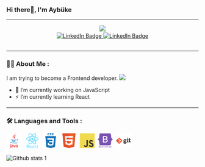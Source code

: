 ### Hi there👋, I'm Aybüke
***********************************************

<div id="header" align="center">
  <img src="https://media.giphy.com/media/emGDBYPZ2mVrsS1biZ/giphy.gif" width="100"/>
</div>

<div id="badges" align="center">
  <a href="https://www.linkedin.com/in/aybukegurer/">
    <img src="https://img.shields.io/badge/LinkedIn-blue?style=for-the-badge&logo=linkedin&logoColor=white" alt="LinkedIn Badge"/>
  </a>
  <a href="https://medium.com/@aybukegurer">
    <img src="https://img.shields.io/badge/Medium-black?style=for-the-badge&logo=medium&logoColor=white" alt="LinkedIn Badge"/>
  </a>
</div>

<div  align="center">
<img src="https://komarev.com/ghpvc/?username=AybukeGrr&style=flat-square&color=blue" alt=""/>
</div>

***************************************
### :woman_technologist: About Me :

I am trying to become a Frontend developer.  <img src="https://media.giphy.com/media/WUlplcMpOCEmTGBtBW/giphy.gif" width="30">

<!--
**AybukeGrr/AybukeGrr** is a ✨ _special_ ✨ repository because its `README.md` (this file) appears on your GitHub profile.





-->


- 🌱 I’m currently working on JavaScript
- ⚡ I’m currently learning React

****************************************
### :hammer_and_wrench: Languages and Tools :

<div>
  <img src="https://github.com/devicons/devicon/blob/master/icons/java/java-original-wordmark.svg" title="Java" alt="Java" width="40" height="40"/>&nbsp;
  <img src="https://github.com/devicons/devicon/blob/master/icons/react/react-original-wordmark.svg" title="React" alt="React" width="40" height="40"/>&nbsp;
  <img src="https://github.com/devicons/devicon/blob/master/icons/css3/css3-plain-wordmark.svg"  title="CSS3" alt="CSS" width="40" height="40"/>&nbsp;
  <img src="https://github.com/devicons/devicon/blob/master/icons/html5/html5-original.svg" title="HTML5" alt="HTML" width="40" height="40"/>&nbsp;
  <img src="https://github.com/devicons/devicon/blob/master/icons/javascript/javascript-original.svg" title="JavaScript" alt="JavaScript" width="40" height="40"/>&nbsp;
  <img src="https://github.com/devicons/devicon/blob/master/icons/bootstrap/bootstrap-plain-wordmark.svg" title="Bootstrap"  alt="Bootstrap" width="40" height="40"/>&nbsp;
  <img src="https://github.com/devicons/devicon/blob/master/icons/git/git-original-wordmark.svg" title="Git" **alt="Git" width="40" height="40"/>
</div>


![Github stats 1](https://github-readme-stats.vercel.app/api?username=AybukeGrr&show_icons=true&theme=gradient)
